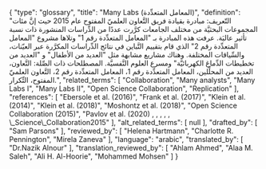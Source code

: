 {
    "type": "glossary",
    "title": "Many Labs (المعامل المتعدِّدة)",
    "definition": "التّعريف: مبادرة بقيادة فريق التَّعاون العلميّ المفتوح عام 2015 حيث إنَّ مئات المجموعات البحثيَّة من مختلف الجامعات كرَّرت عددًا من الدِّراسات المنشورة ذات نسبة تأثير عاليَة.  عرفت هذه المبادرة بـ \"المعامل المتعدِّدة رقم 1\" وتلاها مشروع \"المعامل المتعدِّدة رقم 2\" الذي قام بتقييم التَّباين في نتائج الدِّراسات المكرَّرة عبر العيّنات، والسِّياقات المختلفة.  وهناك مشاريع مشابهة مثل \"العديد من الأطفال\" و \"العديد من تخطيطات الدِّماغ الكهربائيَّة\" ومسرع العلوم النَّفسيَّة. المصطلحات ذات الصِّلة: التَّعاون، العديد من المحلِّلين، المعامل المتعدِّدة رقم 1، المعامل المتعدِّدة رقم 2، التَّعاون العلميّ المفتوح، التِّكرار.",
    "related_terms": [
        "Collaboration",
        "Many analysts",
        "Many Labs I",
        "Many Labs II",
        "Open Science Collaboration",
        "Replication"
    ],
    "references": [
        "Ebersole et al. (2016)",
        "Frank et al. (2017)",
        "Klein et al. (2014)",
        "Klein et al. (2018)",
        "Moshontz et al. (2018)",
        "Open Science Collaboration (2015)",
        "Pavlov et al. (2020) , , , , , \\_Science\\_Collaboration2015"
    ],
    "alt_related_terms": [
        null
    ],
    "drafted_by": [
        "Sam Parsons"
    ],
    "reviewed_by": [
        "Helena Hartmann",
        "Charlotte R. Pennington",
        "Mirela Zaneva"
    ],
    "language": "arabic",
    "translated_by": [
        "Dr.Nazik Alnour"
    ],
    "translation_reviewed_by": [
        "Ahlam Ahmed",
        "Alaa M. Saleh",
        "Ali H. Al-Hoorie",
        "Mohammed Mohsen"
    ]
}